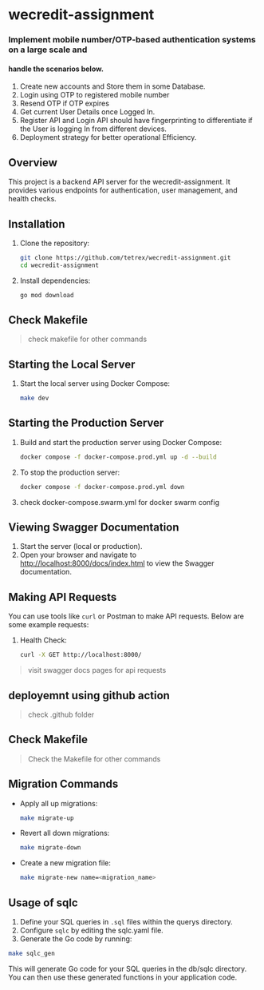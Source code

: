 # wecredit-assignment

### Implement mobile number/OTP-based authentication systems on a large scale and

#### handle the scenarios below.

1. Create new accounts and Store them in some Database.
2. Login using OTP to registered mobile number
3. Resend OTP if OTP expires
4. Get current User Details once Logged In.
5. Register API and Login API should have fingerprinting to differentiate if the User is logging In from different devices.
6. Deployment strategy for better operational Efficiency.

## Overview

This project is a backend API server for the wecredit-assignment. It provides various endpoints for authentication, user management, and health checks.

## Installation

1. Clone the repository:

   ```sh
   git clone https://github.com/tetrex/wecredit-assignment.git
   cd wecredit-assignment
   ```

2. Install dependencies:
   ```sh
   go mod download
   ```

## Check Makefile

> check makefile for other commands

## Starting the Local Server

1. Start the local server using Docker Compose:

   ```sh
   make dev
   ```

## Starting the Production Server

1. Build and start the production server using Docker Compose:

   ```sh
   docker compose -f docker-compose.prod.yml up -d --build
   ```

2. To stop the production server:

   ```sh
   docker compose -f docker-compose.prod.yml down
   ```

3. check docker-compose.swarm.yml for docker swarm config

## Viewing Swagger Documentation

1. Start the server (local or production).
2. Open your browser and navigate to [http://localhost:8000/docs/index.html](http://_vscodecontentref_/17) to view the Swagger documentation.

## Making API Requests

You can use tools like `curl` or Postman to make API requests. Below are some example requests:

1. Health Check:

   ```sh
   curl -X GET http://localhost:8000/
   ```

> visit swagger docs pages for api requests

## deployemnt using github action

> check .github folder

## Check Makefile

> Check the Makefile for other commands

## Migration Commands

- Apply all up migrations:

  ```sh
  make migrate-up
  ```

- Revert all down migrations:

  ```sh
  make migrate-down
  ```

- Create a new migration file:
  ```sh
  make migrate-new name=<migration_name>
  ```

## Usage of sqlc

1. Define your SQL queries in `.sql` files within the querys directory.
2. Configure `sqlc` by editing the sqlc.yaml file.
3. Generate the Go code by running:

```sh
make sqlc_gen
```

This will generate Go code for your SQL queries in the db/sqlc directory. You can then use these generated functions in your application code.
